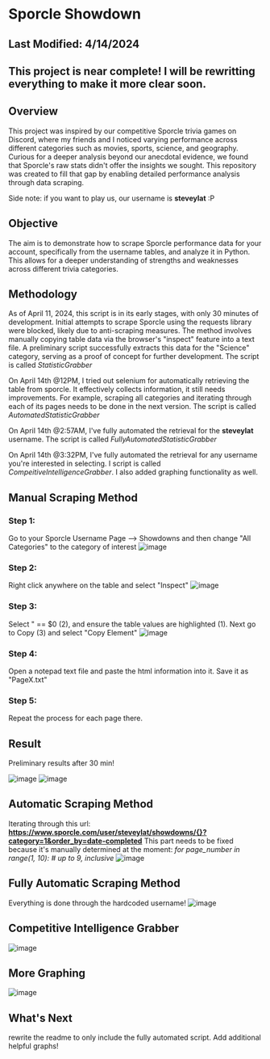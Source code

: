 # Sporcle Showdown
## Last Modified: 4/14/2024
## This project is near complete! I will be rewritting everything to make it more clear soon.
## Overview
This project was inspired by our competitive Sporcle trivia games on Discord, where my friends and I noticed varying performance across different categories such as movies, sports, science, and geography. Curious for a deeper analysis beyond our anecdotal evidence, we found that Sporcle's raw stats didn't offer the insights we sought. This repository was created to fill that gap by enabling detailed performance analysis through data scraping.

Side note: if you want to play us, our username is **steveylat** :P

## Objective
The aim is to demonstrate how to scrape Sporcle performance data for your account, specifically from the username tables, and analyze it in Python. This allows for a deeper understanding of strengths and weaknesses across different trivia categories.

## Methodology
As of April 11, 2024, this script is in its early stages, with only 30 minutes of development. Initial attempts to scrape Sporcle using the requests library were blocked, likely due to anti-scraping measures. The  method involves manually copying table data via the browser's "inspect" feature into a text file. A preliminary script successfully extracts this data for the "Science" category, serving as a proof of concept for further development. The script is called *StatisticGrabber*

On April 14th @12PM, I tried out selenium for automatically retrieving the table from sporcle. It effectively collects information, it still needs improvements. For example, scraping all categories and iterating through each of its pages needs to be done in the next version. The script is called *AutomatedStatisticGrabber*

On April 14th @2:57AM, I've fully automated the retrieval for the **steveylat** username. The script is called *FullyAutomatedStatisticGrabber*

On April 14th @3:32PM, I've fully automated the retrieval for any username you're interested in selecting. I script is called *CompeitiveIntelligenceGrabber*. I also added graphing functionality as well. 


## Manual Scraping Method
### Step 1: 
Go to your Sporcle Username Page --> Showdowns and then change "All Categories" to the category of interest
![image](https://github.com/TylerBerzzz/SporcleShowdownStatistics/assets/30520534/f7507707-85cb-4b38-a31a-a916aaf8a2f6)

### Step 2: 
Right click anywhere on the table and select "Inspect"
![image](https://github.com/TylerBerzzz/SporcleShowdownStatistics/assets/30520534/5a6dc66c-c412-4e7f-ac9c-520295b4c39f)

### Step 3:
Select "<tbody> == $0 (2), and ensure the table values are highlighted (1). Next go to Copy (3) and select "Copy Element" 
![image](https://github.com/TylerBerzzz/SporcleShowdownStatistics/assets/30520534/a5091a1f-27cb-44b5-9492-0d66131f65b8)

### Step 4:
Open a notepad text file and paste the html information into it. Save it as "PageX.txt"

### Step 5:
Repeat the process for each page there.

## Result
Preliminary results after 30 min!

![image](https://github.com/TylerBerzzz/SporcleShowdownStatistics/assets/30520534/7426df04-b523-44c5-a323-cc609d0b43c3)
![image](https://github.com/TylerBerzzz/SporcleShowdownStatistics/assets/30520534/5b3a1c43-30c7-441d-b624-0a2ab49b0047)

## Automatic Scraping Method
Iterating through this url: **https://www.sporcle.com/user/steveylat/showdowns/{}?category=1&order_by=date-completed**
This part needs to be fixed because it's manually determined at the moment: *for page_number in range(1, 10):  # up to 9, inclusive*
![image](https://github.com/TylerBerzzz/SporcleShowdownStatistics/assets/30520534/26e669eb-de3c-4601-904f-efaa92b2130d)

## Fully Automatic Scraping Method
Everything is done through the hardcoded username!
![image](https://github.com/TylerBerzzz/SporcleShowdownStatistics/assets/30520534/2e324d4e-8add-48cd-9186-ba5fdd25bdfb)

## Competitive Intelligence Grabber 
![image](https://github.com/TylerBerzzz/SporcleShowdownStatistics/assets/30520534/9100fb70-d645-47a4-a863-cfc718b7a687)

## More Graphing
![image](https://github.com/TylerBerzzz/SporcleShowdownStatistics/assets/30520534/e4ac04ca-91a3-40b7-abfd-67998a2dbaaf)



## What's Next
rewrite the readme to only include the fully automated script. Add additional helpful graphs!
